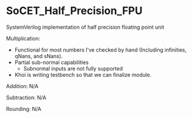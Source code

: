 # SoCET_Half_Precision_FPU
SystemVerilog implementation of half precision floating point unit

Multiplication: 
  - Functional for most numbers I've checked by hand (Including infinities, qNans, and sNans).
  - Partial sub-normal capabilities
    - Subnormal inputs are not fully supported
  - Khoi is writing testbench so that we can finalize module.

Addition: N/A

Subtraction: N/A

Rounding: N/A
